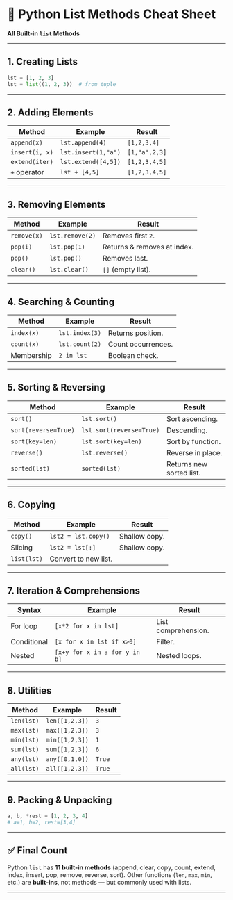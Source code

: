 

# 📘 Python List Methods Cheat Sheet

**All Built-in `list` Methods**

---

## 1. Creating Lists

```python
lst = [1, 2, 3]
lst = list((1, 2, 3))  # from tuple
```

---

## 2. Adding Elements

| Method         | Example             | Result        |
| -------------- | ------------------- | ------------- |
| `append(x)`    | `lst.append(4)`     | `[1,2,3,4]`   |
| `insert(i, x)` | `lst.insert(1,"a")` | `[1,"a",2,3]` |
| `extend(iter)` | `lst.extend([4,5])` | `[1,2,3,4,5]` |
| `+` operator   | `lst + [4,5]`       | `[1,2,3,4,5]` |

---

## 3. Removing Elements

| Method      | Example         | Result                      |
| ----------- | --------------- | --------------------------- |
| `remove(x)` | `lst.remove(2)` | Removes first `2`.          |
| `pop(i)`    | `lst.pop(1)`    | Returns & removes at index. |
| `pop()`     | `lst.pop()`     | Removes last.               |
| `clear()`   | `lst.clear()`   | `[]` (empty list).          |

---

## 4. Searching & Counting

| Method     | Example        | Result             |
| ---------- | -------------- | ------------------ |
| `index(x)` | `lst.index(3)` | Returns position.  |
| `count(x)` | `lst.count(2)` | Count occurrences. |
| Membership | `2 in lst`     | Boolean check.     |

---

## 5. Sorting & Reversing

| Method               | Example                  | Result                   |
| -------------------- | ------------------------ | ------------------------ |
| `sort()`             | `lst.sort()`             | Sort ascending.          |
| `sort(reverse=True)` | `lst.sort(reverse=True)` | Descending.              |
| `sort(key=len)`      | `lst.sort(key=len)`      | Sort by function.        |
| `reverse()`          | `lst.reverse()`          | Reverse in place.        |
| `sorted(lst)`        | `sorted(lst)`            | Returns new sorted list. |

---

## 6. Copying

| Method      | Example              | Result        |
| ----------- | -------------------- | ------------- |
| `copy()`    | `lst2 = lst.copy()`  | Shallow copy. |
| Slicing     | `lst2 = lst[:]`      | Shallow copy. |
| `list(lst)` | Convert to new list. |               |

---

## 7. Iteration & Comprehensions

| Syntax      | Example                       | Result              |
| ----------- | ----------------------------- | ------------------- |
| For loop    | `[x*2 for x in lst]`          | List comprehension. |
| Conditional | `[x for x in lst if x>0]`     | Filter.             |
| Nested      | `[x+y for x in a for y in b]` | Nested loops.       |

---

## 8. Utilities

| Method     | Example        | Result |
| ---------- | -------------- | ------ |
| `len(lst)` | `len([1,2,3])` | `3`    |
| `max(lst)` | `max([1,2,3])` | `3`    |
| `min(lst)` | `min([1,2,3])` | `1`    |
| `sum(lst)` | `sum([1,2,3])` | `6`    |
| `any(lst)` | `any([0,1,0])` | `True` |
| `all(lst)` | `all([1,2,3])` | `True` |

---

## 9. Packing & Unpacking

```python
a, b, *rest = [1, 2, 3, 4]
# a=1, b=2, rest=[3,4]
```

---

## ✅ Final Count

Python `list` has **11 built-in methods** (append, clear, copy, count, extend, index, insert, pop, remove, reverse, sort).
Other functions (`len`, `max`, `min`, etc.) are **built-ins**, not methods — but commonly used with lists.

---

